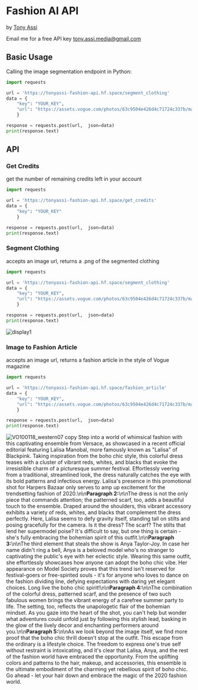 # Fashion AI API
by [Tony Assi](https://www.tonyassi.com/)

Email me for a free API key <tony.assi.media@gmail.com>

## Basic Usage
Calling the image segmentation endpoint in Python:
```python
import requests

url = 'https://tonyassi-fashion-api.hf.space/segment_clothing'
data = {
    "key": "YOUR_KEY",
    "url": "https://assets.vogue.com/photos/63c9504e426d4c71724c337b/master/w_1280%2Cc_limit/00001-rains-fall-2023-menswear-credit-filippo-fior-brand.jpg"
    }

response = requests.post(url,  json=data)
print(response.text)
```
## API
### Get Credits
get the number of remaining credits left in your account
```python
import requests

url = 'https://tonyassi-fashion-api.hf.space/get_credits'
data = {
    "key": "YOUR_KEY"
    }

response = requests.post(url,  json=data)
print(response.text)
```
### Segment Clothing
accepts an image url, returns a .png of the segmented clothing
```python
import requests

url = 'https://tonyassi-fashion-api.hf.space/segment_clothing'
data = {
    "key": "YOUR_KEY",
    "url": "https://assets.vogue.com/photos/63c9504e426d4c71724c337b/master/w_1280%2Cc_limit/00001-rains-fall-2023-menswear-credit-filippo-fior-brand.jpg"
    }

response = requests.post(url,  json=data)
print(response.text)
```
![display1](https://github.com/TonyAssi/fashion-ai-api/assets/42156881/a07b59f0-02ab-492d-8e89-52fe2bf22d1e)

### Image to Fashion Article
accepts an image url, returns a fashion article in the style of Vogue magazine
```python
import requests

url = 'https://tonyassi-fashion-api.hf.space/fashion_article'
data = {
    "key": "YOUR_KEY",
    "url": "https://assets.vogue.com/photos/63c9504e426d4c71724c337b/master/w_1280%2Cc_limit/00001-rains-fall-2023-menswear-credit-filippo-fior-brand.jpg"
    }

response = requests.post(url,  json=data)
print(response.text)
```
![VO100118_western07 copy](https://github.com/TonyAssi/fashion-ai-api/assets/42156881/7cb8ab48-3979-41c3-9297-6b860abc4ee4)
Step into a world of whimsical fashion with this captivating ensemble from Versace, as showcased in a recent official editorial featuring Lalisa Manobal, more famously known as \"Lalisa\" of Blackpink. Taking inspiration from the boho chic style, this colorful dress teases with a cluster of vibrant reds, whites, and blacks that evoke the irresistible charm of a picturesque summer festival. Effortlessly veering from a traditional, streamlined look, the dress naturally catches the eye with its bold patterns and infectious energy. Lalisa's presence in this promotional shot for Harpers Bazaar only serves to amp up excitement for the trendsetting fashion of 2020.\n\n**Paragraph 2:**\n\nThe dress is not the only piece that commands attention; the patterned scarf, too, adds a beautiful touch to the ensemble. Draped around the shoulders, this vibrant accessory exhibits a variety of reds, whites, and blacks that complement the dress perfectly. Here, Lalisa seems to defy gravity itself, standing tall on stilts and posing gracefully for the camera. Is it the dress? The scarf? The stilts that lend her supermodel poise? It's difficult to say, but one thing is certain - she's fully embracing the bohemian spirit of this outfit.\n\n**Paragraph 3:**\n\nThe third element that steals the show is Anya Taylor-Joy. In case her name didn't ring a bell, Anya is a beloved model who's no stranger to captivating the public's eye with her eclectic style. Wearing this same outfit, she effortlessly showcases how anyone can adopt the boho chic vibe. Her appearance on Model Society proves that this trend isn't reserved for festival-goers or free-spirited souls - it's for anyone who loves to dance on the fashion dividing line, defying expectations with daring yet elegant choices. Long live the boho chic spirit!\n\n**Paragraph 4:**\n\nThe combination of the colorful dress, patterned scarf, and the presence of two such fabulous women brings the vibrant energy of a carefree summer party to life. The setting, too, reflects the unapologetic flair of the bohemian mindset. As you gaze into the heart of the shot, you can't help but wonder what adventures could unfold just by following this stylish lead, basking in the glow of the lively decor and enchanting performers around you.\n\n**Paragraph 5:**\n\nAs we look beyond the image itself, we find more proof that the boho chic thrill doesn't stop at the outfit. This escape from the ordinary is a lifestyle choice. The freedom to express one's true self without restraint is intoxicating, and it's clear that Lalisa, Anya, and the rest of the fashion world have embraced the opportunity. From the uplifting colors and patterns to the hair, makeup, and accessories, this ensemble is the ultimate embodiment of the charming yet rebellious spirit of boho chic. Go ahead - let your hair down and embrace the magic of the 2020 fashion world.
